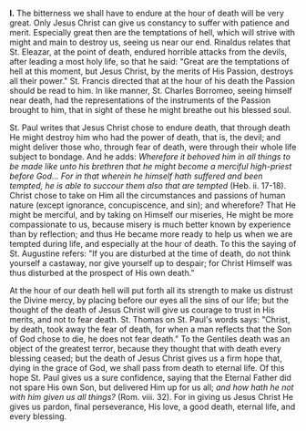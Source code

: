 
**I\.** The bitterness we shall have to endure at the hour of death will be very great. Only Jesus Christ can give us constancy to suffer with patience and merit. Especially great then are the temptations of hell, which will strive with might and main to destroy us, seeing us near our end. Rinaldus relates that St. Eleazar, at the point of death, endured horrible attacks from the devils, after leading a most holy life, so that he said: \"Great are the temptations of hell at this moment, but Jesus Christ, by the merits of His Passion, destroys all their power.\" St. Francis directed that at the hour of his death the Passion should be read to him. In like manner, St. Charles Borromeo, seeing himself near death, had the representations of the instruments of the Passion brought to him, that in sight of these he might breathe out his blessed soul.

St. Paul writes that Jesus Christ chose to endure death, that through death He might destroy him who had the power of death, that is, the devil; and might deliver those who, through fear of death, were through their whole life subject to bondage. And he adds: *Wherefore it behoved him in all things to be made like unto his brethren that he might become a merciful high-priest before God... For in that wherein he himself hath suffered and been tempted, he is able to succour them also that are tempted* (Heb. ii. 17-18). Christ chose to take on Him all the circumstances and passions of human nature (except ignorance, concupiscence, and sin); and wherefore? That He might be merciful, and by taking on Himself our miseries, He might be more compassionate to us, because misery is much better known by experience than by reflection; and thus He became more ready to help us when we are tempted during life, and especially at the hour of death. To this the saying of St. Augustine refers: \"If you are disturbed at the time of death, do not think yourself a castaway, nor give yourself up to despair; for Christ Himself was thus disturbed at the prospect of His own death.\"

At the hour of our death hell will put forth all its strength to make us distrust the Divine mercy, by placing before our eyes all the sins of our life; but the thought of the death of Jesus Christ will give us courage to trust in His merits, and not to fear death. St. Thomas on St. Paul\'s words says: \"Christ, by death, took away the fear of death, for when a man reflects that the Son of God chose to die, he does not fear death.\" To the Gentiles death was an object of the greatest terror, because they thought that with death every blessing ceased; but the death of Jesus Christ gives us a firm hope that, dying in the grace of God, we shall pass from death to eternal life. Of this hope St. Paul gives us a sure confidence, saying that the Eternal Father did not spare His own Son, but delivered Him up for us all; *and how hath he not with him given us all things?* (Rom. viii. 32). For in giving us Jesus Christ He gives us pardon, final perseverance, His love, a good death, eternal life, and every blessing.

